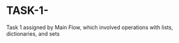 # TASK-1-
Task 1 assigned by Main Flow, which involved operations with lists, dictionaries, and sets
